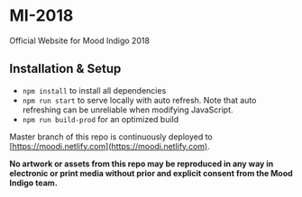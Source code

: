 # MI-2018

Official Website for Mood Indigo 2018

## Installation & Setup
* `npm install` to install all dependencies
* `npm run start` to serve locally with auto refresh. Note that auto refreshing can be unreliable when modifying JavaScript.
* `npm run build-prod` for an optimized build

Master branch of this repo is continuously deployed to [https://moodi.netlify.com](https://moodi.netlify.com).

**No artwork or assets from this repo may be reproduced in any way in electronic or print media without prior and explicit consent from the Mood Indigo team.**
